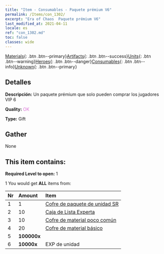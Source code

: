 ```yaml
---
title: "Item - Consumables - Paquete prémium V6"
permalink: /Items/con_1302/
excerpt: "Era of Chaos  Paquete prémium V6"
last_modified_at: 2021-04-11
locale: es
ref: "con_1302.md"
toc: false
classes: wide
---
```

 [Materials](/es/Items/){: .btn .btn--primary}[Artifacts](/es/Items/Artifacts/){: .btn .btn--success}[Units](/es/Items/Units/){: .btn .btn--warning}[Heroes](/es/Items/Heroes/){: .btn .btn--danger}[Consumables](/es/Items/Consumables/){: .btn .btn--info}[Unknown](/es/Items/Unknown/){: .btn .btn--primary}

## Detalles
 **Descripción:** Un paquete prémium que solo pueden comprar los jugadores VIP 6

 **Quality:** <span style="color: #DA70D6">OK</span>

 **Type:** Gift

## Gather

  None

## This item contains:

 **Required Level to open:** 1

 1 You would get **ALL** items  from:

  | Nr | Amount |     Item    |
  |:---|:-------|:------------|
  | 1 | 1 | [Cofre de paquete de unidad SR](/es/Items/con_1319/) | 
  | 2 | 10 | [Caja de Lista Experta](/es/Items/con_776/) | 
  | 3 | 10 | [Cofre de material poco común](/es/Items/con_757/) | 
  | 4 | 20 | [Cofre de material básico](/es/Items/con_756/) | 
  | 5 |  **100000x** | <i class="fas fa-coins"/> |  | 
  | 6 |  **10000x** | EXP de unidad |  | 
